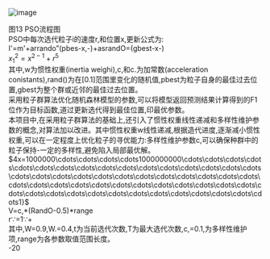 ![image](http://ai.cvte.com/openminio/doc-recovery-prd/2024/11/25/d0a424b2b9a6a5235841b4afffb26e9c/9c3e56f7-2f62-453d-a30e-3e6113dcdbd0.jpg)

图13 PSO流程图  
PSO中每次选代粒子i的速度r,和位置x,更新公式为:  
I'=m'+arrando”(pbes-x,-)+asrandO=(gbest-x-)  
$x_{1}^{2}=x^{2-1}+r^{5}$  
其中,w为惯性权重(inertia weighi),c,和c.为加常数(acceleration conistants),rand()为在[0.1]范围里变化的随机值,pbest为粒子自身的最佳过去位置,gbest为整个群或近邻的最佳过去位置。  
采用粒子群算法优化随机森林模型的参数,可以将模型返回预测结果计算得到的F1位作为目标函数,道过更新选代得到最佳位置,印最优参数。  
本项目中,在采用粒子群算法的基础上,还引入了惯性权重线性递减和多样性维护参数的概念,对算法加以改进。其中惯性权重w线性递减,根据造代进度,逐渐减小惯性权重,可以在一定程度上优化粒子的寻优能力:多样性维护参数c,可以确保种群中的粒子保持-一定的多样性,避免陷入局部最优解。  
$4x=1000000\cdots\cdots\cdots\cdots1000000000\cdots\cdots\cdots\cdots\cdots\cdots\cdots\cdots\cdots\cdots\cdots\cdots\cdots\cdots\cdots\cdots\cdots\cdots\cdots\cdots\cdots\cdots\cdots\cdots\cdots\cdots\cdots\cdots\cdots\cdots\cdots\cdots\cdots\cdots\cdots\cdots\cdots\cdots\cdots\cdots\cdots\cdots\cdots\cdots\cdots\cdots\cdots\cdots\cdots\cdots\cdots\cdots\cdots1}$  
V=c,*(RandO-0.5)*range  
r∵=1∵+  
其中,W=0.9,W.=0.4,t为当前选代次数,T为最大选代次数,c,=0.1,为多样性维护项,range为各参数取值范围长度。  
-20  

